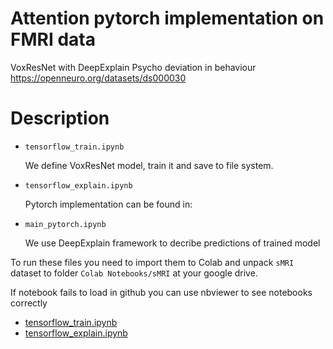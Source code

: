 # Attention pytorch implementation on FMRI data
VoxResNet with DeepExplain
Psycho deviation in behaviour
https://openneuro.org/datasets/ds000030

# Description
 
- `tensorflow_train.ipynb`

  We define VoxResNet model, train it and save to file system.
- `tensorflow_explain.ipynb`

  Pytorch implementation can be found in:
- `main_pytorch.ipynb`

  We use DeepExplain framework to decribe predictions of trained model

To run these files you need to import them to Colab and unpack `sMRI` dataset to folder `Colab Notebooks/sMRI` at your google drive.


If notebook fails to load in github you can use nbviewer to see notebooks correctly
- [tensorflow_train.ipynb](https://nbviewer.jupyter.org/github/stepankonev/attention_project/blob/master/tensorflow_train.ipynb)
- [tensorflow_explain.ipynb](https://nbviewer.jupyter.org/github/stepankonev/attention_project/blob/master/tensorflow_explain.ipynb)
